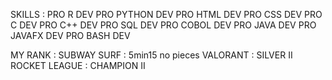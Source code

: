 SKILLS :
  PRO R DEV
  PRO PYTHON DEV
  PRO HTML DEV
  PRO CSS DEV
  PRO C DEV
  PRO C++ DEV
  PRO SQL DEV
  PRO COBOL DEV
  PRO JAVA DEV
  PRO JAVAFX DEV
  PRO BASH DEV

MY RANK :
  SUBWAY SURF : 5min15 no pieces
  VALORANT : SILVER II
  ROCKET LEAGUE : CHAMPION II
  

